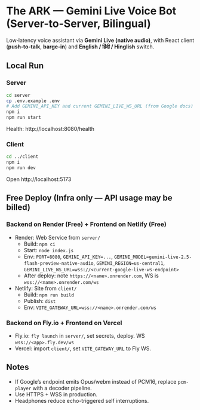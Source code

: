 # The ARK — Gemini Live Voice Bot (Server-to-Server, Bilingual)

Low‑latency voice assistant via **Gemini Live (native audio)**, with React client (**push‑to‑talk**, **barge‑in**) and **English / हिंदी / Hinglish** switch.

## Local Run
### Server
```bash
cd server
cp .env.example .env
# Add GEMINI_API_KEY and current GEMINI_LIVE_WS_URL (from Google docs)
npm i
npm run start
```
Health: http://localhost:8080/health

### Client
```bash
cd ../client
npm i
npm run dev
```
Open http://localhost:5173

## Free Deploy (Infra only — API usage may be billed)
### Backend on Render (Free) + Frontend on Netlify (Free)
- Render: Web Service from `server/`
  - Build: `npm ci`
  - Start: `node index.js`
  - Env: `PORT=8080`, `GEMINI_API_KEY=...`, `GEMINI_MODEL=gemini-live-2.5-flash-preview-native-audio`, `GEMINI_REGION=us-central1`, `GEMINI_LIVE_WS_URL=wss://<current-google-live-ws-endpoint>`
  - After deploy: note `https://<name>.onrender.com`, WS is `wss://<name>.onrender.com/ws`
- Netlify: Site from `client/`
  - Build: `npm run build`
  - Publish: `dist`
  - Env: `VITE_GATEWAY_URL=wss://<name>.onrender.com/ws`

### Backend on Fly.io + Frontend on Vercel
- Fly.io: `fly launch` in `server/`, set secrets, deploy. WS `wss://<app>.fly.dev/ws`
- Vercel: import `client/`, set `VITE_GATEWAY_URL` to Fly WS.

## Notes
- If Google’s endpoint emits Opus/webm instead of PCM16, replace `pcm-player` with a decoder pipeline.
- Use HTTPS + WSS in production.
- Headphones reduce echo-triggered self interruptions.